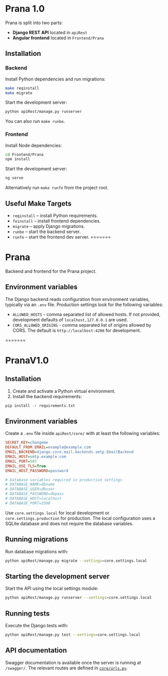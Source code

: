 
# Prana 1.0

Prana is split into two parts:

- **Django REST API** located in `apiRest`
- **Angular frontend** located in `Frontend/Prana`

## Installation

### Backend

Install Python dependencies and run migrations:

```bash
make reqinstall
make migrate
```

Start the development server:

```bash
python apiRest/manage.py runserver
```

You can also run `make runbe`.

### Frontend

Install Node dependencies:

```bash
cd Frontend/Prana
npm install
```

Start the development server:

```bash
ng serve
```

Alternatively run `make runfe` from the project root.

## Useful Make Targets

- `reqinstall` – install Python requirements.
- `feinstall` – install frontend dependencies.
- `migrate` – apply Django migrations.
- `runbe` – start the backend server.
- `runfe` – start the frontend dev server.
=======

# Prana

Backend and frontend for the Prana project.

## Environment variables

The Django backend reads configuration from environment variables, typically via
an `.env` file. Production settings look for the following variables:

- `ALLOWED_HOSTS` - comma separated list of allowed hosts. If not provided,
  development defaults of `localhost,127.0.0.1` are used.
- `CORS_ALLOWED_ORIGINS` - comma separated list of origins allowed by CORS. The
  default is `http://localhost:4200` for development.

=======
# PranaV1.0

## Installation

1. Create and activate a Python virtual environment.
2. Install the backend requirements:

```bash
pip install -r requirements.txt
```

## Environment variables

Create a `.env` file inside `apiRest/core/` with at least the following
variables:

```ini
SECRET_KEY=changeme
DEFAULT_FROM_EMAIL=example@example.com
EMAIL_BACKEND=django.core.mail.backends.smtp.EmailBackend
EMAIL_HOST=smtp.example.com
EMAIL_PORT=587
EMAIL_USE_TLS=True
EMAIL_HOST_PASSWORD=password

# Database variables required in production settings
# DATABASE_NAME=dbname
# DATABASE_USER=dbuser
# DATABASE_PASSWORD=dbpass
# DATABASE_HOST=localhost
# DATABASE_PORT=3306
```

Use `core.settings.local` for local development or
`core.settings.production` for production. The local configuration uses a
SQLite database and does not require the database variables.

## Running migrations

Run database migrations with:

```bash
python apiRest/manage.py migrate --settings=core.settings.local
```

## Starting the development server

Start the API using the local settings module:

```bash
python apiRest/manage.py runserver --settings=core.settings.local
```

## Running tests

Execute the Django tests with:

```bash
python apiRest/manage.py test --settings=core.settings.local
```

## API documentation

Swagger documentation is available once the server is running at
`/swagger/`. The relevant routes are defined in
[`core/urls.py`](apiRest/core/urls.py).


